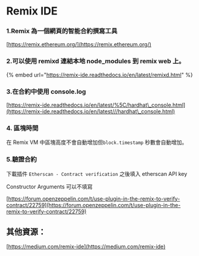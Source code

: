 # Remix IDE

### 1.Remix 為一個網頁的智能合約撰寫工具

[https://remix.ethereum.org/](https://remix.ethereum.org/)

### 2.可以使用 remixd 連結本地 node\_modules 到 remix web 上。

{% embed url="https://remix-ide.readthedocs.io/en/latest/remixd.html" %}

### 3.在合約中使用 console.log

[https://remix-ide.readthedocs.io/en/latest/%5C/hardhat\_console.html](https://remix-ide.readthedocs.io/en/latest///hardhat\_console.html)

### 4. 區塊時間

在 Remix VM 中區塊高度不會自動增加但`block.timestamp`  秒數會自動增加。&#x20;

### 5.驗證合約

下載插件 `Etherscan - Contract verification` 之後填入 etherscan API key

Constructor Arguments 可以不填寫

[https://forum.openzeppelin.com/t/use-plugin-in-the-remix-to-verify-contract/22759](https://forum.openzeppelin.com/t/use-plugin-in-the-remix-to-verify-contract/22759)

## 其他資源：

[https://medium.com/remix-ide](https://medium.com/remix-ide)
